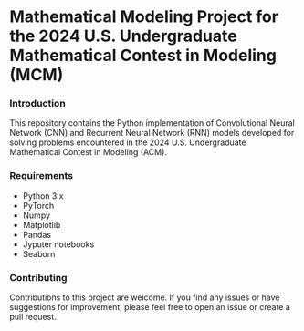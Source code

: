 # Mathematical Modeling Project for the 2024 U.S. Undergraduate Mathematical Contest in Modeling (MCM)
### Introduction
This repository contains the Python implementation of Convolutional Neural Network (CNN) and Recurrent Neural Network (RNN) models developed for solving problems encountered in the 2024 U.S. Undergraduate Mathematical Contest in Modeling (ACM).
### Requirements
- Python 3.x
- PyTorch
- Numpy
- Matplotlib
- Pandas
- Jyputer notebooks
- Seaborn
### Contributing
Contributions to this project are welcome. If you find any issues or have suggestions for improvement, please feel free to open an issue or create a pull request.
